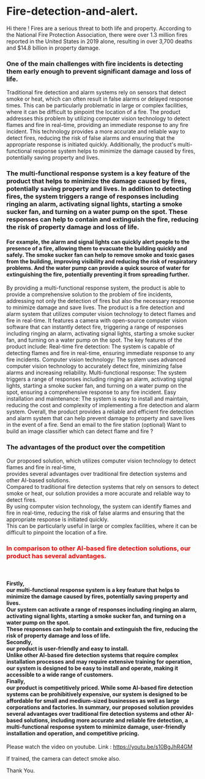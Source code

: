 # Fire-detection-and-alert.
Hi there !
Fires are a serious threat to both life and property.
According to the National Fire Protection Association, there were over 1.3 million fires reported in the United States in 2019 alone, resulting in over 3,700 deaths and $14.8 billion in property damage.
<h3>One of the main challenges with fire incidents is detecting them early enough to prevent significant damage and loss of life.</h3>
Traditional fire detection and alarm systems rely on sensors that detect smoke or heat, which can often result in false alarms or delayed response times. This can be particularly problematic in large or complex facilities, where it can be difficult to pinpoint the location of a fire.
The product addresses this problem by utilizing computer vision technology to detect flames and fire in real-time, providing an immediate response to any fire incident. This technology provides a more accurate and reliable way to detect fires, reducing the risk of false alarms and ensuring that the appropriate response is initiated quickly. Additionally, the product's multi-functional response system helps to minimize the damage caused by fires, potentially saving property and lives.
<h3>The multi-functional response system is a key feature of the product that helps to minimize the damage caused by fires, potentially saving property and lives. In addition to detecting fires, the system triggers a range of responses including ringing an alarm, activating signal lights, starting a smoke sucker fan, and turning on a water pump on the spot. These responses can help to contain and extinguish the fire, reducing the risk of property damage and loss of life.</h3>
<h4>For example, the alarm and signal lights can quickly alert people to the presence of a fire, allowing them to evacuate the building quickly and safely. The smoke sucker fan can help to remove smoke and toxic gases from the building, improving visibility and reducing the risk of respiratory problems. And the water pump can provide a quick source of water for extinguishing the fire, potentially preventing it from spreading further.</h4>
By providing a multi-functional response system, the product is able to provide a comprehensive solution to the problem of fire incidents, addressing not only the detection of fires but also the necessary response to minimize damage and save lives.
The product is a fire detection and alarm system that utilizes computer vision technology to detect flames and fire in real-time. It features a camera with open-source computer vision software that can instantly detect fire, triggering a range of responses including ringing an alarm, activating signal lights, starting a smoke sucker fan, and turning on a water pump on the spot.
The key features of the product include:
Real-time fire detection: The system is capable of detecting flames and fire in real-time, ensuring immediate response to any fire incidents.
Computer vision technology: The system uses advanced computer vision technology to accurately detect fire, minimizing false alarms and increasing reliability.
Multi-functional response: The system triggers a range of responses including ringing an alarm, activating signal lights, starting a smoke sucker fan, and turning on a water pump on the spot, ensuring a comprehensive response to any fire incident.
Easy installation and maintenance: The system is easy to install and maintain, reducing the cost and complexity of implementing a fire detection and alarm system.
Overall, the product provides a reliable and efficient fire detection and alarm system that can help prevent damage to property and save lives in the event of a fire.
Send an email to the fire station (optional)
Want to build an image classifier which can detect flame and fire ?

<h3>The advantages of the product over the competition</h3>
Our proposed solution, which utilizes computer vision technology to detect flames and fire in real-time,<br>
provides several advantages over traditional fire detection systems and other AI-based solutions.<br>
Compared to traditional fire detection systems that rely on sensors to detect smoke or heat,
our solution provides a more accurate and reliable way to detect fires.<br>
By using computer vision technology, the system can identify flames and fire in real-time,
reducing the risk of false alarms and ensuring that the appropriate response is initiated quickly.<br>
This can be particularly useful in large or complex facilities,
where it can be difficult to pinpoint the location of a fire.<br>
<h3 style="color:red;">In comparison to other AI-based fire detection solutions,
our product has several advantages.</h3><br>
<h4>Firstly,<br> our multi-functional response system is a key feature that helps to minimize the damage caused by fires, potentially saving property and lives.<br> Our system can activate a range of responses including ringing an alarm, activating signal lights, starting a smoke sucker fan, and turning on a water pump on the spot.<br> These responses can help to contain and extinguish the fire, reducing the risk of property damage and loss of life.<br>
Secondly, <br>our product is user-friendly and easy to install.<br> Unlike other AI-based fire detection systems that require complex installation processes and may require extensive training for operation, our system is designed to be easy to install and operate, making it accessible to a wide range of customers.<br>
Finally, <br>our product is competitively priced. While some AI-based fire detection systems can be prohibitively expensive,
our system is designed to be affordable for small and medium-sized businesses as well as large corporations and factories.
In summary, our proposed solution provides several advantages over traditional fire detection systems and other AI-based solutions, including more accurate and reliable fire detection, a multi-functional response system to minimize damage, user-friendly installation and operation, and competitive pricing.</h4>

Please watch the video on youtube. Link : https://youtu.be/s10BgJhR4GM

If trained, the camera can detect smoke also.

Thank You.

